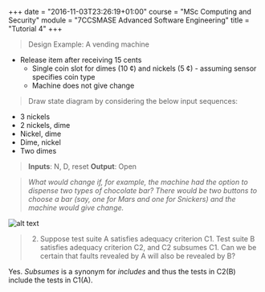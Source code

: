 +++
date = "2016-11-03T23:26:19+01:00"
course = "MSc Computing and Security"
module = "7CCSMASE Advanced Software Engineering"
title = "Tutorial 4"
+++

> Design Example:  A vending machine
 - Release item after receiving 15 cents
   - Single coin slot for dimes (10 ¢) and nickels (5 ¢) - assuming sensor specifies coin type
   - Machine does not give change

> Draw state diagram by considering the below input sequences:
 - 3 nickels
 - 2 nickels, dime
 - Nickel, dime
 - Dime, nickel
 - Two dimes

>**Inputs**: N, D, reset
>**Output**: Open

>*What would change if, for example, the machine had the option to dispense two types of chocolate bar? There would be two buttons to choose a bar (say, one for Mars and one for Snickers) and the machine would give change.*

![alt text](https://docs.google.com/drawings/d/1f_AUrQw5myo7kbfX6l3yus9hVj9Kt6ZNRTAmGZqefhw/pub?w=800&h=366 "Vending Machine")



>2. Suppose test suite A satisfies adequacy criterion C1. Test suite B satisfies adequacy criterion C2, and C2 subsumes C1. Can we be certain that faults revealed by A will also be revealed by B?

Yes. *Subsumes* is a synonym for *includes* and thus the tests in C2(B) include the tests in C1(A).
